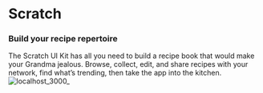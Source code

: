 # Scratch
### Build your recipe repertoire  
The Scratch UI Kit has all you need to build a recipe book that would make your Grandma jealous. Browse, collect, edit, and share recipes with your network, find what’s trending, then take the app into the kitchen.
![localhost_3000_](https://user-images.githubusercontent.com/53701638/127740144-2af1e242-be2f-4b73-8cc2-e7e5237fe25d.png)

